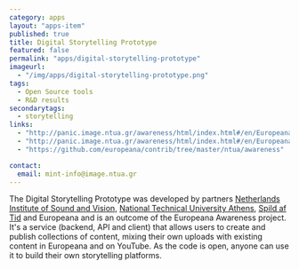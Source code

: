 ```yaml
---
category: apps
layout: "apps-item"
published: true
title: Digital Storytelling Prototype
featured: false
permalink: "apps/digital-storytelling-prototype"
imageurl: 
  - "/img/apps/digital-storytelling-prototype.png"
tags: 
  - Open Source tools
  - R&D results
secondarytags:
  - storytelling
links: 
  - "http://panic.image.ntua.gr/awareness/html/index.html#/en/Europeana+1989"
  - "http://panic.image.ntua.gr/awareness/html/index.html#/en/Europeana+1914+-+1918"
  - "https://github.com/europeana/contrib/tree/master/ntua/awareness"

contact: 
  email: mint-info@image.ntua.gr
---
```

The Digital Storytelling Prototype was developed by partners [Netherlands Institute of Sound and Vision](http://www.beeldengeluid.nl/en/netherlands-institute-sound-and-vision),
[National Technical University Athens](http://www.ntua.gr/index_en.html), [Spild af Tid](http://www.spildaftid.dk/) and Europeana and is an outcome of the Europeana Awareness project. It's a service (backend, API and client) that allows users to create and publish collections of content, mixing their own uploads with existing content in Europeana and on YouTube. As the code is open, anyone can use it to build their own storytelling platforms.

